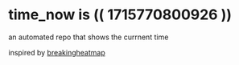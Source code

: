 # time_now is (( 1715770800926 ))

an automated repo that shows the currnent time

inspired by [breakingheatmap](https://github.com/breakingheatmap/breakingheatmap)